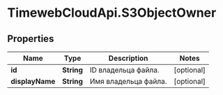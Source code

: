 # TimewebCloudApi.S3ObjectOwner

## Properties

Name | Type | Description | Notes
------------ | ------------- | ------------- | -------------
**id** | **String** | ID владельца файла. | [optional] 
**displayName** | **String** | Имя владельца файла. | [optional] 


